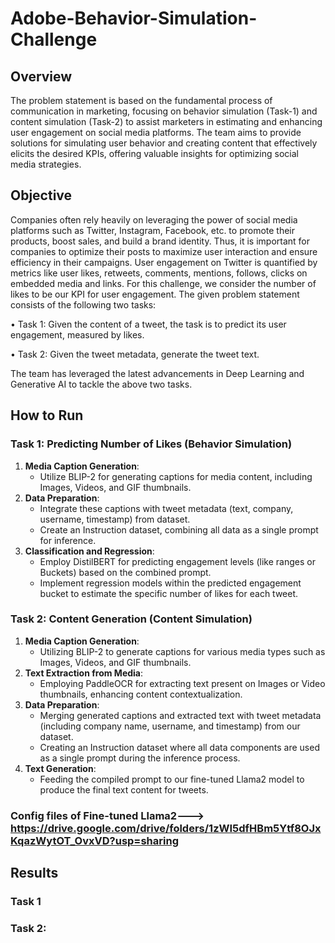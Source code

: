 # Adobe-Behavior-Simulation-Challenge

## Overview
The problem statement is based on the fundamental process of communication in marketing, focusing on behavior simulation (Task-1) and content simulation (Task-2) to assist marketers in estimating and enhancing user engagement on social media platforms. The team aims to provide solutions for simulating user behavior and creating content that effectively elicits the desired KPIs, offering valuable insights for optimizing social media strategies.

## Objective
Companies often rely heavily on leveraging the power of social media platforms such as Twitter, Instagram, Facebook, etc. to promote their products, boost sales, and build a brand identity. Thus, it is important for companies to optimize their posts to maximize user interaction and ensure efficiency in their campaigns.
User engagement on Twitter is quantified by metrics like user likes, retweets, comments, mentions, follows, clicks on embedded media and links. For this challenge, we consider the number of likes to be our KPI for user engagement. The given problem statement consists of the following two tasks:

• Task 1: Given the content of a tweet, the task is to predict its user engagement, measured by likes.

• Task 2: Given the tweet metadata, generate the tweet text.

The team has leveraged the latest advancements in Deep Learning and Generative AI to tackle the above two tasks.

## How to Run

### Task 1: Predicting Number of Likes (Behavior Simulation)
1. **Media Caption Generation**:
   - Utilize BLIP-2 for generating captions for media content, including Images, Videos, and GIF thumbnails.
2. **Data Preparation**:
   - Integrate these captions with tweet metadata (text, company, username, timestamp) from dataset.
   - Create an Instruction dataset, combining all data as a single prompt for inference.
3. **Classification and Regression**:
   - Employ DistilBERT for predicting engagement levels (like ranges or Buckets) based on the combined prompt.
   - Implement regression models within the predicted engagement bucket to estimate the specific number of likes for each tweet.

     
### Task 2: Content Generation (Content Simulation)
1. **Media Caption Generation**:
   - Utilizing BLIP-2 to generate captions for various media types such as Images, Videos, and GIF thumbnails.
2. **Text Extraction from Media**:
   - Employing PaddleOCR for extracting text present on Images or Video thumbnails, enhancing content contextualization.
3. **Data Preparation**:
   - Merging generated captions and extracted text with tweet metadata (including company name, username, and timestamp) from our dataset.
   - Creating an Instruction dataset where all data components are used as a single prompt during the inference process.
4. **Text Generation**:
   - Feeding the compiled prompt to our fine-tuned Llama2 model to produce the final text content for tweets.

### Config files of Fine-tuned Llama2---> https://drive.google.com/drive/folders/1zWI5dfHBm5Ytf8OJxKqazWytOT_OvxVD?usp=sharing

## Results
### Task 1


### Task 2:

